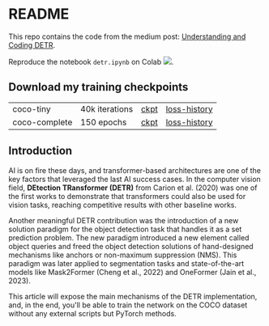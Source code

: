 # README

This repo contains the code from the medium post: [Understanding and Coding DETR](https://medium.com/@rafaeltol/understanding-and-coding-detr-detection-transfomer-80e4c206fbc8?source=friends_link&sk=f477a7a5b7526cab99e66b4798e960f3).

Reproduce the notebook `detr.ipynb` on Colab [![](https://colab.research.google.com/assets/colab-badge.svg)](https://colab.research.google.com/drive/1-TVkq7PrXnlu1IObXjhnT1h6HKzbq2eI?usp=sharing).


## Download my training checkpoints

| | | | |
|---|---|---|---|
|coco-tiny | 40k iterations | [ckpt](https://drive.google.com/file/d/1_2uQ3t0MgZbChkuHfzIR5WHb4bBTbv6c/view?usp=drive_link) | [loss-history](https://drive.google.com/file/d/1lN_Ej6mxNlV_K6DNjDgFlj5Ty2w2KWT0/view?usp=drive_link) |
|coco-complete | 150 epochs | [ckpt](https://drive.google.com/file/d/1BqkhrH9mKcQ57SAXR9APJ8GBe0I-fHqL/view?usp=drive_link) | [loss-history](https://drive.google.com/file/d/1ybp8C-fW-VPhRoZt70MWIoN5MkI5ReB6/view?usp=drive_link) |


## Introduction

AI is on fire these days, and transformer-based architectures are one of the key factors that leveraged the last AI success cases. In the computer vision field, **DEtection TRansformer (DETR)** from Carion et al. (2020) was one of the first works to demonstrate that transformers could also be used for vision tasks, reaching competitive results with other baseline works.

Another meaningful DETR contribution was the introduction of a new solution paradigm for the object detection task that handles it as a set prediction problem. The new paradigm introduced a new element called object queries and freed the object detection solutions of hand-designed mechanisms like anchors or non-maximum suppression (NMS). This paradigm was later applied to segmentation tasks and state-of-the-art models like Mask2Former (Cheng et al., 2022) and OneFormer (Jain et al., 2023).

This article will expose the main mechanisms of the DETR implementation, and, in the end, you'll be able to train the network on the COCO dataset without any external scripts but PyTorch methods.
